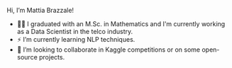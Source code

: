 Hi, I’m Mattia Brazzale!
- 👨‍💻 I graduated with an M.Sc. in Mathematics and I'm currently working as a Data Scientist in the telco industry.
- ⚡️ I’m currently learning NLP techniques.
- 📝 I’m looking to collaborate in Kaggle competitions or on some open-source projects.

<!---
MattiaBrazzale/MattiaBrazzale is a ✨ special ✨ repository because its `README.md` (this file) appears on your GitHub profile.
You can click the Preview link to take a look at your changes.
--->
